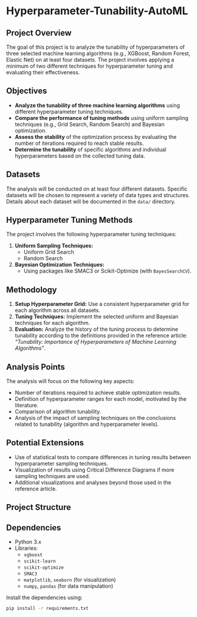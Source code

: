# Hyperparameter-Tunability-AutoML

## Project Overview
The goal of this project is to analyze the tunability of hyperparameters of three selected machine learning algorithms (e.g., XGBoost, Random Forest, Elastic Net) on at least four datasets. The project involves applying a minimum of two different techniques for hyperparameter tuning and evaluating their effectiveness.

## Objectives
- **Analyze the tunability of three machine learning algorithms** using different hyperparameter tuning techniques.
- **Compare the performance of tuning methods** using uniform sampling techniques (e.g., Grid Search, Random Search) and Bayesian optimization.
- **Assess the stability** of the optimization process by evaluating the number of iterations required to reach stable results.
- **Determine the tunability** of specific algorithms and individual hyperparameters based on the collected tuning data.

## Datasets
The analysis will be conducted on at least four different datasets. Specific datasets will be chosen to represent a variety of data types and structures. Details about each dataset will be documented in the `data/` directory.

## Hyperparameter Tuning Methods
The project involves the following hyperparameter tuning techniques:
1. **Uniform Sampling Techniques:**
   - Uniform Grid Search
   - Random Search
2. **Bayesian Optimization Techniques:**
   - Using packages like SMAC3 or Scikit-Optimize (with `BayesSearchCV`).

## Methodology
1. **Setup Hyperparameter Grid:** Use a consistent hyperparameter grid for each algorithm across all datasets.
2. **Tuning Techniques:** Implement the selected uniform and Bayesian techniques for each algorithm.
3. **Evaluation:** Analyze the history of the tuning process to determine tunability according to the definitions provided in the reference article: *"Tunability: Importance of Hyperparameters of Machine Learning Algorithms"*.

## Analysis Points
The analysis will focus on the following key aspects:
- Number of iterations required to achieve stable optimization results.
- Definition of hyperparameter ranges for each model, motivated by the literature.
- Comparison of algorithm tunability.
- Analysis of the impact of sampling techniques on the conclusions related to tunability (algorithm and hyperparameter levels).

## Potential Extensions
- Use of statistical tests to compare differences in tuning results between hyperparameter sampling techniques.
- Visualization of results using Critical Difference Diagrams if more sampling techniques are used.
- Additional visualizations and analyses beyond those used in the reference article.

## Project Structure



## Dependencies
- Python 3.x
- Libraries: 
  - `xgboost`
  - `scikit-learn`
  - `scikit-optimize`
  - `SMAC3`
  - `matplotlib`, `seaborn` (for visualization)
  - `numpy`, `pandas` (for data manipulation)

Install the dependencies using:
```bash
pip install -r requirements.txt
```
